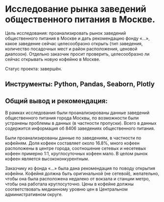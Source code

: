 # Исследование рынка заведений общественного питания в Москве.

Цель исследования: проанализировать рынок заведений общественного питания в Москве и дать рекомендацию фонду «...», какое заведение сейчас целесообразно открыть (тип заведения, количество посадочных мест и район расположения, ценовой диапозон). Отдельно заказчик просит проверить, целесообразно ли сейчас открывать новую кофейню в Москве.

Статус проекта: завершён.

## Инструменты: Python, Pandas, Seaborn, Plotly

## Общий вывод и рекомендация:

В рамках исследования были проанализированы данные заведений общественного питания города Москвы, по возможности были устранены проблемы в данных (в частности пропуски). Всего в данных содержится информация об 8406 заведениях общественного питания.

Были проанализированы данные по заведениям, в частности по кофейням. Доля кофеен составляет около 16.8%, много кофеен расположены в центре города, соотношение сетевых и несетевых кофеен примерно 1:1, круглосуточных кофеен мало. В целом рынок кофеен является высококонкурентным.

Заказчику из фонда «...» была дана рекомендация по поводу открытия кофейни. Кофейня должна быть оригинальной (не сетевой), желательно, чтобы она была расположена недалеко от вокзала и станции метро, чтобы она работала круглосуточно. Цены в кофейне должны соответствовать медианному уровню цен в Центральном административном округе.
